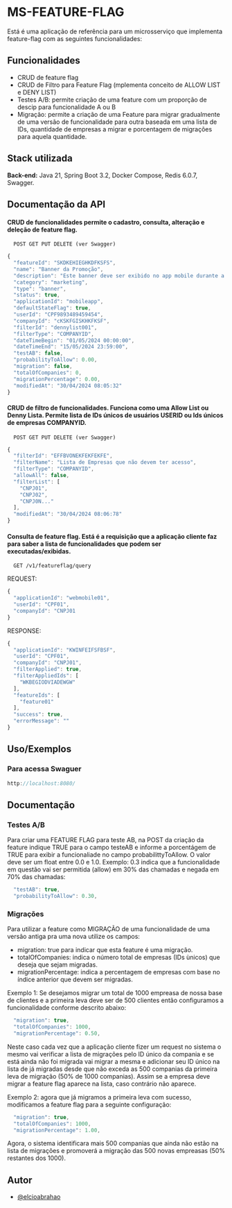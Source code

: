 
# MS-FEATURE-FLAG

Está é uma aplicação de referência para um microsserviço que implementa feature-flag com as seguintes funcionalidades:




## Funcionalidades

- CRUD de feature flag
- CRUD de Filtro para Feature Flag (mplementa conceito de ALLOW LIST e DENY LIST)
- Testes A/B: permite criação de uma feature com um proporção de descip para funcionalidade A ou B
- Migração: permite a criação de uma Feature para migrar gradualmente de uma versão de funcionalidade para outra baseada em uma lista de IDs, quantidade de empresas a migrar e porcentagem de migrações para aquela quantidade.


## Stack utilizada

**Back-end:** Java 21, Spring Boot 3.2, Docker Compose, Redis 6.0.7, Swagger.


## Documentação da API

#### CRUD de funcionalidades permite o cadastro, consulta, alteração e deleção de feature flag.

```http
  POST GET PUT DELETE (ver Swagger)
```

```javascript
{
  "featureId": "SKDKEHIEGHKDFKSFS",
  "name": "Banner da Promoção",
  "description": "Este banner deve ser exibido no app mobile durante a semana do dia das mães",
  "category": "marketing",
  "type": "banner",
  "status": true,
  "applicationId": "mobileapp",
  "defaultStateFlag": true,
  "userId": "CPF9893489459454",
  "companyId": "cKSKFGISKHKFKSF",
  "filterId": "dennylist001",
  "filterType": "COMPANYID",
  "dateTimeBegin": "01/05/2024 00:00:00",
  "dateTimeEnd": "15/05/2024 23:59:00",
  "testAB": false,
  "probabilityToAllow": 0.00,
  "migration": false,
  "totalOfCompanies": 0,
  "migrationPercentage": 0.00,
  "modifiedAt": "30/04/2024 08:05:32"
}
```

#### CRUD de filtro de funcionalidades. Funciona como uma Allow List ou Denny Lista. Permite lista de IDs únicos de usuários USERID ou Ids únicos de empresas COMPANYID.

```http
  POST GET PUT DELETE (ver Swagger)
```

```javascript
{
  "filterId": "EFFBVONEKFEKFEKFE",
  "filterName": "Lista de Empresas que não devem ter acesso",
  "filterType": "COMPANYID",
  "allowAll": false,
  "filterList": [
    "CNPJ01",
    "CNPJ02",
    "CNPJ0N..."
  ],
  "modifiedAt": "30/04/2024 08:06:78"
}
```

#### Consulta de feature flag. Está é a requisição que a aplicação cliente faz para saber a lista de funcionalidades que podem ser executadas/exibidas.

```http
  GET /v1/featureflag/query
```

REQUEST:

```javascript
{
  "applicationId": "webmobile01",
  "userId": "CPF01",
  "companyId": "CNPJ01
}
```

RESPONSE:

```javascript
{
  "applicationId": "KWINFEIFSFBSF",
  "userId": "CPF01",
  "companyId": "CNPJ01",
  "filterApplied": true,
  "filterAppliedIds": [
    "WKBEGIODVIADEWGW"
  ],
  "featureIds": [
    "feature01"
  ],
  "success": true,
  "errorMessage": ""
}
```

## Uso/Exemplos

### Para acessa Swaguer

```javascript
http://localhost:8080/
```


## Documentação

### Testes A/B

Para criar uma FEATURE FLAG para teste AB, na POST da criação da feature indique TRUE para o campo testeAB e informe a porcentágem de TRUE para exibir a funcionaliade no campo probabilittyToAllow. O valor deve ser um float entre 0.0 e 1.0. Exemplo: 0.3 indica que a funcionalidade em questão vai ser permitida (allow) em 30% das chamadas e negada em 70% das chamadas:

```javascript
  "testAB": true,
  "probabilityToAllow": 0.30,
```

### Migrações

Para utilizar a feature como MIGRAÇÃO de uma funcionalidade de uma versão antiga pra uma nova utilize os campos:
- migration: true para indicar que esta feature é uma migração.
- totalOfCompanies: indica o número total de empresas (IDs ùnicos) que deseja que sejam migradas.
- migrationPercentage: indica a percentagem de empresas com base no índice anterior que devem ser migradas.

Exemplo 1: Se desejamos migrar um total de 1000 empreasa de nossa base de clientes e a primeira leva deve ser de 500 clientes então configuramos a funcionalidade conforme descrito abaixo:

```javascript
  "migration": true,
  "totalOfCompanies": 1000,
  "migrationPercentage": 0.50,
```

Neste caso cada vez que a aplicação cliente fizer um request no sistema o mesmo vai verificar a lista de migrações pelo ID único da compania e se está ainda não foi migrada vai migrar a mesma e adicionar seu ID único na lista de já migradas desde que não exceda as 500 companias da primeira leva de migração (50% de 1000 companias). Assim se a empresa deve migrar a feature flag aparece na lista, caso contrário não aparece.


Exemplo 2: agora que já migramos a primeira leva com sucesso, modificamos a feature flag para a seguinte configuração:

```javascript
  "migration": true,
  "totalOfCompanies": 1000,
  "migrationPercentage": 1.00,
```

Agora, o sistema identificara mais 500 companias que ainda não estão na lista de migrações e promoverá a migração das 500 novas empreasas (50% restantes dos 1000).
## Autor

- [@elcioabrahao](https://www.github.com/elcioabrahao)

